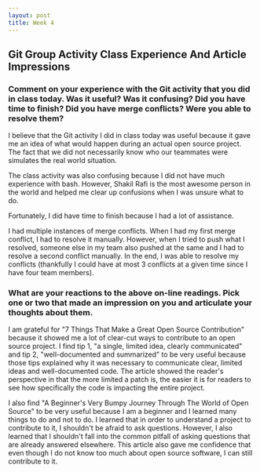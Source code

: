 ```yaml
---
layout: post
title: Week 4
---
```



## Git Group Activity Class Experience And Article Impressions

### Comment on your experience with the Git activity that you did in class today. Was it useful? Was it confusing? Did you have time to finish? Did you have merge conflicts? Were you able to resolve them?

I believe that the Git activity I did in class today was useful because it gave me an idea of what would happen during an actual open   source project. The fact that we did not necessarily know who our teammates were simulates the real world situation. 

The class activity was also confusing because I did not have much experience with bash. However, Shakil Rafi is the most awesome person in the world and helped me clear up confusions when I was unsure what to do.   

Fortunately, I did have time to finish because I had a lot of assistance.   

I had multiple instances of merge conflicts. When I had my first merge conflict, I had to resolve it manually. However, when I tried to push what I resolved, someone else in my team also pushed at the same and I had to resolve a second conflict manually. In the end, I was able to resolve my conflicts (thankfully I could have at most 3 conflicts at a given time since I have four team members). 

### What are your reactions to the above on-line readings. Pick one or two that made an impression on you and articulate your thoughts about them.

I am grateful for "7 Things That Make a Great Open Source Contribution" because it showed me a lot of clear-cut ways to contribute to an open source project. I find tip 1, "a single, limited idea, clearly communicated" and tip 2, "well-documented and summarized" to be very useful because those tips explained why it was necessary to communicate clear, limited ideas and well-documented code. The article showed the reader's perspective in that the more limited a patch is, the easier it is for readers to see how specifically the code is impacting the entire project. 

I also find "A Beginner's Very Bumpy Journey Through The World of Open Source" to be very useful because I am a beginner and I learned many things to do and not to do. I learned that in order to understand a project to contribute to it, I shouldn't be afraid to ask questions. However, I also learned that I shouldn't fall into the common pitfall of asking questions that are already answered elsewhere. This article also gave me confidence that even though I do not know too much about open source software, I can still contribute to it. 
